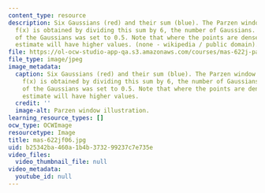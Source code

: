 ```yaml
---
content_type: resource
description: Six Gaussians (red) and their sum (blue). The Parzen window density estimate
  f(x) is obtained by dividing this sum by 6, the number of Gaussians. The variance
  of the Gaussians was set to 0.5. Note that where the points are denser the density
  estimate will have higher values. (none - wikipedia / public domain).
file: https://ol-ocw-studio-app-qa.s3.amazonaws.com/courses/mas-622j-pattern-recognition-and-analysis-fall-2006/b25342ba460a1b4b373299237c7e735e_mas-622jf06.jpg
file_type: image/jpeg
image_metadata:
  caption: Six Gaussians (red) and their sum (blue). The Parzen window density estimate
    f(x) is obtained by dividing this sum by 6, the number of Gaussians. The variance
    of the Gaussians was set to 0.5. Note that where the points are denser the density
    estimate will have higher values.
  credit: ''
  image-alt: Parzen window illustration.
learning_resource_types: []
ocw_type: OCWImage
resourcetype: Image
title: mas-622jf06.jpg
uid: b25342ba-460a-1b4b-3732-99237c7e735e
video_files:
  video_thumbnail_file: null
video_metadata:
  youtube_id: null
---
```

